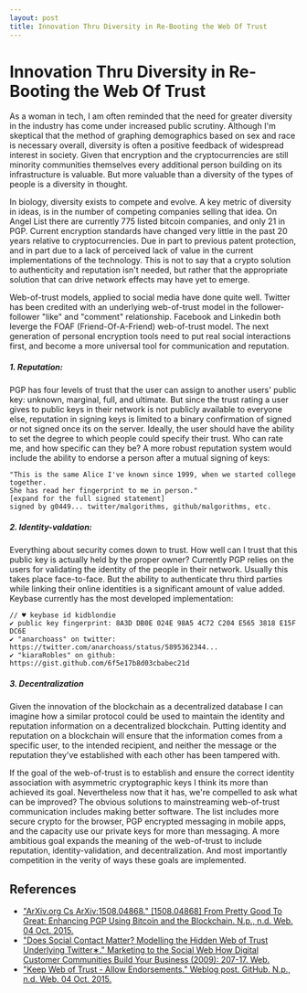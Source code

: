```yaml
---
layout: post
title: Innovation Thru Diversity in Re-Booting the Web Of Trust
---
```

# Innovation Thru Diversity in Re-Booting the Web Of Trust

As a woman in tech, I am often reminded that the need for greater diversity in the industry has come under increased public scrutiny. Although I'm skeptical that the method of graphing demographics based on sex and race is necessary overall, diversity is often a positive feedback of widespread interest in society. Given that encryption and the cryptocurrencies are still minority communities themselves every additional person building on its infrastructure is valuable. But more valuable than a diversity of the types of people is a diversity in thought.

In biology, diversity exists to compete and evolve. A key metric of diversity in ideas, is in the number of competing companies selling that idea. On Angel List there are currently 775 listed bitcoin companies, and only 21 in PGP. Current encryption standards have changed very little in the past 20 years relative to cryptocurrencies. Due in part to previous patent protection, and in part due to a lack of perceived lack of value in the current implementations of the technology. This is not to say that a crypto solution to authenticity and reputation isn't needed, but rather that the appropriate solution that can drive network effects may have yet to emerge.

Web-of-trust models, applied to social media have done quite well. Twitter has been credited with an underlying web-of-trust model in the follower-follower "like" and "comment" relationship. Facebook and Linkedin both leverge the FOAF (Friend-Of-A-Friend) web-of-trust model. The next generation of personal encryption tools need to put real social interactions first, and become a more universal tool for communication and reputation.

##### 1. Reputation:
PGP has four levels of trust that the user can assign to another users' public key: unknown, marginal, full, and ultimate. But since the trust rating a user gives to public keys in their network is not publicly available to everyone else, reputation in signing keys is limited to a binary confirmation of signed or not signed once its on the server. Ideally, the user should have the ability to set the degree to which people could specify their trust. Who can rate me, and how specific can they be? A more robust reputation system would include the ability to endorse a person after a mutual signing of keys:

    "This is the same Alice I've known since 1999, when we started college together. 
    She has read her fingerprint to me in person."
    [expand for the full signed statement]
    signed by g0449... twitter/malgorithms, github/malgorithms, etc.

##### 2. Identity-valdation:
Everything about security comes down to trust. How well can I trust that this public key is actually held by the proper owner? Currently PGP relies on the users for validating the identity of the people in their network. Usually this takes place face-to-face. But the ability to authenticate thru third parties while linking their online identities is a significant amount of value added. Keybase currently has the most developed implementation:

    // ♥ keybase id kidblondie
    ✔ public key fingerprint: 8A3D DB0E 024E 98A5 4C72 C204 E565 3818 E15F DC6E
    ✔ "anarchoass" on twitter: https://twitter.com/anarchoass/status/5895362344...
    ✔ "kiaraRobles" on github: https://gist.github.com/6f5e17b8d03cbabec21d

##### 3. Decentralization
Given the innovation of the blockchain as a decentralized database I can imagine how a similar protocol could be used to maintain the identity and reputation information on a decentralized blockchain. Putting identity and reputation on a blockchain will ensure that the information comes from a specific user, to the intended recipient, and neither the message or the reputation they've established with each other has been tampered with.

If the goal of the web-of-trust is to establish and ensure the correct identity association with asymmetric cryptographic keys I think its more than achieved its goal. Nevertheless now that it has, we're compelled to ask what can be improved? The obvious solutions to mainstreaming web-of-trust communication includes making better software. The list includes more secure crypto for the browser, PGP encrypted messaging in mobile apps, and the capacity use our private keys for more than messaging. A more ambitious goal expands the meaning of the web-of-trust to include reputation, identity-validation, and decentralization. And most importantly competition in the verity of ways these goals are implemented.

References
----------

- ["ArXiv.org Cs ArXiv:1508.04868." [1508.04868] From Pretty Good To Great: Enhancing PGP Using Bitcoin and the Blockchain. N.p., n.d. Web. 04 Oct. 2015.](http://arxiv.org/abs/1508.04868)
- ["Does Social Contact Matter? Modelling the Hidden Web of Trust Underlying Twitter∗." Marketing to the Social Web How Digital Customer Communities Build Your Business (2009): 207-17. Web.](http://www2013.org/companion/p981.pdf)
- ["Keep Web of Trust - Allow Endorsements." Weblog post. GitHub. N.p., n.d. Web. 04 Oct. 2015.](https://github.com/keybase/keybase-issues/issues/637)
